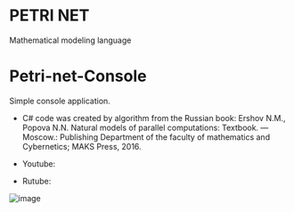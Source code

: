 # PETRI NET
 Mathematical modeling language

# Petri-net-Console

Simple console application.

- C# code was created by algorithm from the Russian book:
Ershov N.M., Popova N.N. Natural models of parallel computations: Textbook. — Moscow.: Publishing Department of the faculty of mathematics and Cybernetics; MAKS Press, 2016.

- Youtube:
- Rutube:

![image](https://github.com/user-attachments/assets/3083ffe6-4885-4f72-b1a7-57f4018033ec)
